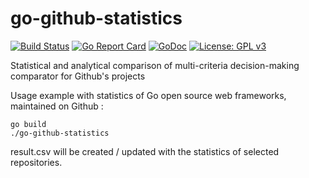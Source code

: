 # go-github-statistics

[![Build Status](https://travis-ci.org/fedir/go-github-statistics.svg?branch=master)](https://travis-ci.org/fedir/go-github-statistics)
[![Go Report Card](https://goreportcard.com/badge/github.com/fedir/go-github-statistics)](https://goreportcard.com/report/github.com/fedir/go-github-statistics)
[![GoDoc](https://godoc.org/github.com/fedir/go-github-statistics?status.svg)](https://godoc.org/github.com/fedir/go-github-statistics)
[![License: GPL v3](https://img.shields.io/badge/License-GPL%20v3-blue.svg)](https://www.gnu.org/licenses/gpl-3.0)

Statistical and analytical comparison of multi-criteria decision-making comparator for Github's projects

Usage example with statistics of Go open source web frameworks, maintained on Github :

    go build
    ./go-github-statistics

result.csv will be created / updated with the statistics of selected repositories.
